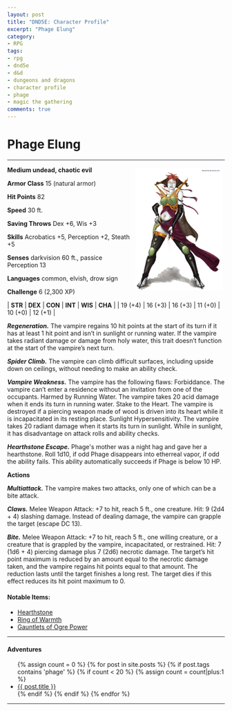 ```yaml
---
layout: post
title: "DND5E: Character Profile"
excerpt: "Phage Elung"
category:
- RPG
tags:
- rpg
- dnd5e
- d&d
- dungeons and dragons
- character profile
- phage
- magic the gathering
comments: true
---
```


# Phage Elung

---

<a href="https://www.pinterest.com/pin/298222806551995404/"><img style="float: right; max-width: 40%; height: auto; max-height: 50%; margin: 5px" src="/images/extra/phage.jpg"></a>

**Medium undead, chaotic evil**

**Armor Class** 15 (natural armor)

**Hit Points** 82

**Speed** 30 ft.

**Saving Throws** Dex +6, Wis +3

**Skills** Acrobatics +5, Perception +2, Steath +5

**Senses** darkvision 60 ft., passice Perception 13

**Languages** common, elvish, drow sign

**Challenge** 6 (2,300 XP)

| **STR** | **DEX** | **CON** | **INT** | **WIS** | **CHA** |
| 19 (+4) | 16 (+3) | 16 (+3) | 11 (+0) | 10 (+0) | 12 (+1) |

***Regeneration.*** The vampire regains 10 hit points at the start of its turn if it has at least 1 hit point and isn’t in sunlight or running water. If the vampire takes radiant damage or damage from holy water, this trait doesn’t function at the start of the vampire’s next turn.

***Spider Climb.*** The vampire can climb difficult surfaces, including upside down on ceilings, without needing to make an ability check.

***Vampire Weakness.*** The vampire has the following flaws: Forbiddance. The vampire can’t enter a residence without an invitation from one of the occupants. Harmed by Running Water. The vampire takes 20 acid damage when it ends its turn in running water. Stake to the Heart. The vampire is destroyed if a piercing weapon made of wood is driven into its heart while it is incapacitated in its resting place. Sunlight Hypersensitivity. The vampire takes 20 radiant damage when it starts its turn in sunlight. While in sunlight, it has disadvantage on attack rolls and ability checks.

***Hearthstone Escape.*** Phage's mother was a night hag and gave her a hearthstone.  Roll 1d10, if odd Phage disappears into etherreal vapor, if odd the ability fails.  This ability automatically succeeds if Phage is below 10 HP.

**Actions**

***Multiattack.*** The vampire makes two attacks, only one of which can be a bite attack.

***Claws.*** Melee Weapon Attack: +7 to hit, reach 5 ft., one creature. Hit: 9 (2d4 + 4) slashing damage. Instead of dealing damage, the vampire can grapple the target (escape DC 13).

***Bite.*** Melee Weapon Attack: +7 to hit, reach 5 ft., one willing creature, or a creature that is grappled by the vampire, incapacitated, or restrained. Hit: 7 (1d6 + 4) piercing damage plus 7 (2d6) necrotic damage. The target’s hit point maximum is reduced by an amount equal to the necrotic damage taken, and the vampire regains hit points equal to that amount. The reduction lasts until the target finishes a long rest. The target dies if this effect reduces its hit point maximum to 0.

#### Notable Items:

- [Hearthstone](https://www.dandwiki.com/wiki/Hearthstone_(5e_Equipment))
- [Ring of Warmth](https://open5e.com/equipment/magic-items/ring-of-warmth.html)
- [Gauntlets of Ogre Power](https://roll20.net/compendium/dnd5e/Gauntlets%20of%20Ogre%20Power#content)

---

#### Adventures

<ul class="posts">
{% assign count = 0 %}
{% for post in site.posts %}
  {% if post.tags contains 'phage' %}
    {% if count < 20 %}
      {% assign count = count|plus:1 %}
      <div class="post_info">
        <li>
          <a href="{{ post.url }}">{{ post.title }}</a>
        </li>
      </div>
    {% endif %}
  {% endif %}
{% endfor %}
</ul>

---
